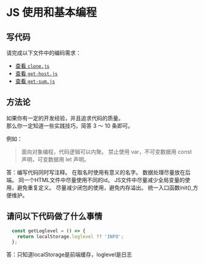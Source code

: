 # JS 使用和基本编程

## 写代码

请完成以下文件中的编码需求：

- [查看 `clone.js`](./clone.js)
- [查看 `get-host.js`](./get-host.js)
- [查看 `get-sum.js`](./get-sum.js)

## 方法论

如果你有一定的开发经验，并且追求代码的质量。  
那么你一定知道一些实践技巧，简答 3 ～ 10 条即可。

例如：

> 面向对象编程，代码逻辑可以内聚。
> 禁止使用 var，不可变数据用 const 声明，可变数据用 let 声明。

答：编写代码同时写注释。
在取名时使用有意义的名字。
数据处理尽量放在后端。
同一个HTML文件中尽量使用不同的id。
JS文件中尽量减少全局变量的使用，避免重复定义。
尽量减少闭包的使用，避免内存溢出。
统一入口函数init(),方便维护。

## 请问以下代码做了什么事情

```js
  const getLoglevel = () => {
    return localStorage.loglevel ?? 'INFO';
  };
```

答：只知道localStorage是前端缓存，loglevel是日志
